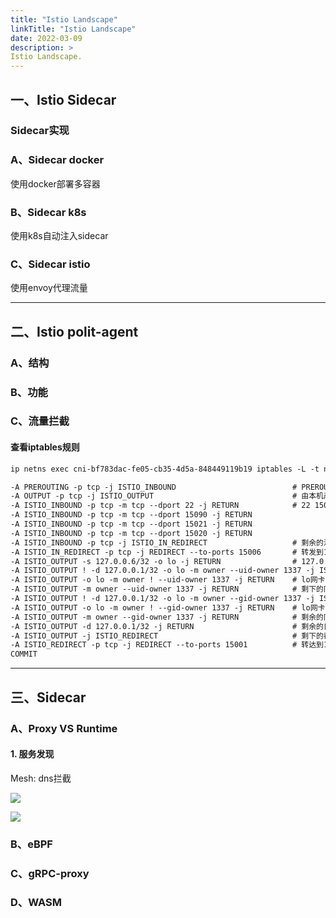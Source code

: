 ```yaml
---
title: "Istio Landscape"
linkTitle: "Istio Landscape"
date: 2022-03-09
description: >
Istio Landscape.
---
```


## 一、Istio Sidecar

### Sidecar实现

### A、Sidecar docker

使用docker部署多容器

### B、Sidecar k8s

使用k8s自动注入sidecar

### C、Sidecar istio

使用envoy代理流量

------

## 二、Istio polit-agent

### A、结构



### B、功能


### C、流量拦截

#### 查看iptables规则

```txt
ip netns exec cni-bf783dac-fe05-cb35-4d5a-848449119b19 iptables -L -t nat

-A PREROUTING -p tcp -j ISTIO_INBOUND                          # PREROUTING全部转发到INBOUND,PREROUTING发生在流入的数据包进入路由表之前
-A OUTPUT -p tcp -j ISTIO_OUTPUT                               # 由本机产生的数据向外转发的
-A ISTIO_INBOUND -p tcp -m tcp --dport 22 -j RETURN            # 22 15090  15021 15020的不转发到ISTIO_REDIRECT 
-A ISTIO_INBOUND -p tcp -m tcp --dport 15090 -j RETURN         
-A ISTIO_INBOUND -p tcp -m tcp --dport 15021 -j RETURN
-A ISTIO_INBOUND -p tcp -m tcp --dport 15020 -j RETURN
-A ISTIO_INBOUND -p tcp -j ISTIO_IN_REDIRECT                   # 剩余的流量都转发到ISTIO_REDIRECT
-A ISTIO_IN_REDIRECT -p tcp -j REDIRECT --to-ports 15006       # 转发到15006
-A ISTIO_OUTPUT -s 127.0.0.6/32 -o lo -j RETURN                # 127.0.0.6是InboundPassthroughBindIpv4,代表原地址是passthrough的流量都直接跳过,不劫持
-A ISTIO_OUTPUT ! -d 127.0.0.1/32 -o lo -m owner --uid-owner 1337 -j ISTIO_IN_REDIRECT  #lo网卡出流量,目标地址不是localhost的,且为同用户的流量进入ISTIO_IN_REDIRECT
-A ISTIO_OUTPUT -o lo -m owner ! --uid-owner 1337 -j RETURN    # lo网卡出流量 非同用户的不劫持
-A ISTIO_OUTPUT -m owner --uid-owner 1337 -j RETURN            # 剩下的同用户的都跳过
-A ISTIO_OUTPUT ! -d 127.0.0.1/32 -o lo -m owner --gid-owner 1337 -j ISTIO_IN_REDIRECT  # lo网卡出流量,目标地址非本地,同用户组的流量进入ISTIO_IN_REDIRECT
-A ISTIO_OUTPUT -o lo -m owner ! --gid-owner 1337 -j RETURN    # lo网卡出流量非同组的不劫持
-A ISTIO_OUTPUT -m owner --gid-owner 1337 -j RETURN            # 剩余的同用户的不劫持
-A ISTIO_OUTPUT -d 127.0.0.1/32 -j RETURN                      # 剩余的目标地址为127的不劫持
-A ISTIO_OUTPUT -j ISTIO_REDIRECT                              # 剩下的都进入 ISTIO_REDIRECT
-A ISTIO_REDIRECT -p tcp -j REDIRECT --to-ports 15001          # 转达到15001 outbond
COMMIT
```

------

## 三、Sidecar

### A、Proxy VS Runtime

#### 1. 服务发现

Mesh: dns拦截

![](http://img.rocdu.top/20201117/role-of-dns-today.png)

![](http://img.rocdu.top/20201117/dns-interception-in-istio.png)


### B、eBPF

### C、gRPC-proxy

### D、WASM